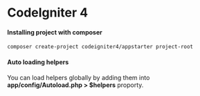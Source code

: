 # CodeIgniter 4

#### Installing project with composer

```
composer create-project codeigniter4/appstarter project-root
```

#### Auto loading helpers

You can load helpers globally by adding them into **app/config/Autoload.php  >  $helpers** proporty.

